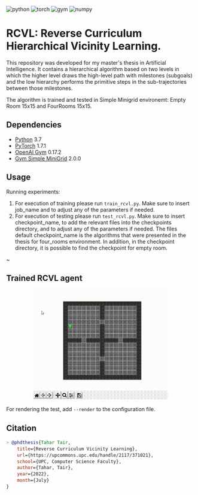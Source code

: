 ![python](https://img.shields.io/badge/Python-3.7-orange) ![torch](https://img.shields.io/badge/pytorch-1.7.1-brightgreen) ![gym](https://img.shields.io/badge/gym-0.19-red) ![numpy](https://img.shields.io/badge/numpy-1.19.2-blue) 
# RCVL: Reverse Curriculum Hierarchical Vicinity Learning.


This repository was developed for my master's thesis in Artificial Intelligence. It contains a hierarchical algorithm based on two levels in which the higher level draws the high-level path with milestones (subgoals) and the low hierarchy performs the primitive steps in the sub-trajectories between those milestones.

The algorithm is trained and tested in Simple Minigrid environemt: Empty Room 15x15 and FourRooms 15x15. 


## Dependencies

- [Python](https://img.shields.io/badge/numpy-1.19.2-blue) 3.7
- [PyTorch](https://pytorch.org/) 1.7.1
- [OpenAI Gym](https://www.gymlibrary.dev/) 0.17.2
- [Gym Simple MiniGrid](https://github.com/tairtahar/gym-simple-minigrid.git) 2.0.0 

## Usage

Running experiments:
1. For execution of training please run  `train_rcvl.py`.
Make sure to insert job_name and to adjust any of the parameters if needed.
2. For execution of testing please run `test_rcvl.py`. 
Make sure to insert checkpoint_name, to add the relevant files into the checkpoints directory, and to adjust any of the parameters if needed. 
The files default checkpoint_name is the algorithms that were presented in the thesis for four_rooms environment. 
In addition, in the checkpoint directory, it is possible to find the checkpoint for empty room. 

~
## Trained RCVL agent
<p align="center">
  <img src="figures/SimpleFourRoomsEnv15x15.gif" width="360" alt="Simple-MiniGrid-FourRooms-15x15-v0 learned policy">
</p>


For rendering the test, add `--render` to the configuration file.

## Citation
```bibtex
> @phdthesis{Tahar Tair,
    title={Reverse Curriculum Vicinity Learning},
    url={https://upcommons.upc.edu/handle/2117/371021},
    school={UPC, Computer Science Faculty},
    author={Tahar, Tair},
    year={2022},
    month={July}
}
```


